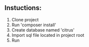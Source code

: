 ## Instuctions:

1. Clone project
2. Run 'composer install'
3. Create database named 'citrus'
4. Import sql file located in project root
5. Run
